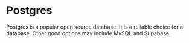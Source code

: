 # Postgres

Postgres is a popular open source database. It is a reliable choice for a database. Other good options may include MySQL and Supabase.
